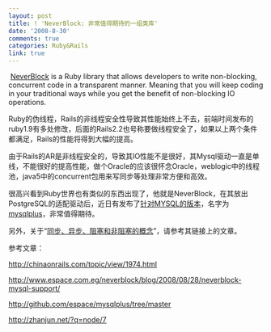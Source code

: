 ```yaml
---
layout: post
title: ! 'NeverBlock: 非常值得期待的一组类库'
date: '2008-8-30'
comments: true
categories: Ruby&Rails
link: true
---
```

<img src="http://bp0.blogger.com/_XFDHsTWrvBY/SJTYtPOmWBI/AAAAAAAAACE/HisrXjBz3dQ/s400/http_serving_performance.png" alt="" />
<a href="http://www.espace.com.eg/neverblock">NeverBlock</a> is a Ruby library that allows developers to write non-blocking, concurrent code in a transparent manner. Meaning that you will keep coding in your traditional ways while you get the benefit of non-blocking IO operations.

Ruby的伪线程，Rails的非线程安全性导致其性能始终上不去，前端时间发布的ruby1.9有多处修改，后面的Rails2.2也号称要做线程安全了，如果以上两个条件都满足，Rails的性能将得到大幅的提高。

由于Rails的AR是非线程安全的，导致其IO性能不是很好，其Mysql驱动一直是单线，不能很好的提高性能，做个Oracle的应该很怀念Oracle，weblogic中的线程池，java5中的concurrent包用来写同步等处理非常方便和高效。

很高兴看到Ruby世界也有类似的东西出现了，他就是NeverBlock，在其放出PostgreSQL的适配驱动后，近日有发布了<a href="http://www.espace.com.eg/neverblock/blog/2008/08/28/neverblock-mysql-support/">针对MYSQL的版本</a>，名字为<a href="http://github.com/espace/mysqlplus/tree/master">mysqlplus</a>，非常值得期待。

另外，关于“<a href="http://zhanjun.net/?q=node/7">同步、异步、阻塞和非阻塞的概念</a>”，请参考其链接上的文章。

参考文章：

http://chinaonrails.com/topic/view/1974.html

http://www.espace.com.eg/neverblock/blog/2008/08/28/neverblock-mysql-support/

http://github.com/espace/mysqlplus/tree/master

http://zhanjun.net/?q=node/7

&nbsp;
